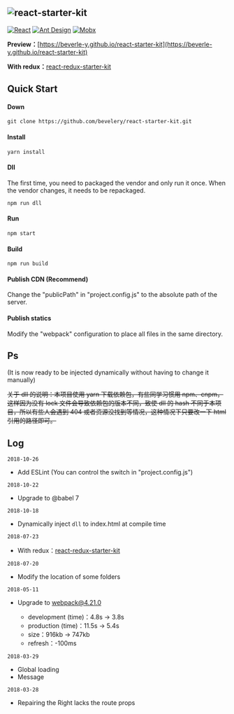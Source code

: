 ![react-starter-kit](./logo.png)
---------------------------------------------------------------
[![React](https://img.shields.io/badge/react-^16.2.0-brightgreen.svg?style=flat-square)](https://github.com/facebook/react)
[![Ant Design](https://img.shields.io/badge/ant--design-^3.8.0-yellowgreen.svg?style=flat-square)](https://github.com/ant-design/ant-design)
[![Mobx](https://img.shields.io/badge/mobx-^4.5.1-orange.svg?style=flat-square)](https://github.com/mobxjs/mobx)

**Preview：**[https://beverle-y.github.io/react-starter-kit](https://beverle-y.github.io/react-starter-kit)

**With redux：**[react-redux-starter-kit](https://github.com/beverle-y/react-redux-starter-kit)
## Quick Start
#### Down
~~~
git clone https://github.com/bevelery/react-starter-kit.git
~~~

#### Install
~~~
yarn install
~~~

#### Dll
The first time, you need to packaged the vendor and only run it once. When the vendor changes, it needs to be repackaged.
~~~
npm run dll
~~~

#### Run
~~~
npm start
~~~

#### Build
~~~
npm run build
~~~

#### Publish CDN (Recommend)

Change the "publicPath" in "project.config.js" to the absolute path of the server.

#### Publish statics

Modify the "webpack" configuration to place all files in the same directory.

## Ps
(It is now ready to be injected dynamically without having to change it manually)

~~关于 dll 的说明：本项目使用 yarn 下载依赖包，有些同学习惯用 npm、cnpm，这样因为没有 lock 文件会导致依赖包的版本不同，致使 dll 的 hash 不同于本项目，所以有些人会遇到 404 或者资源没找到等情况，这种情况下只要改一下 html 引用的路径即可。~~

## Log
`2018-10-26`
-   Add ESLint (You can control the switch in "project.config.js")

`2018-10-22`
-   Upgrade to @babel 7

`2018-10-18`
-   Dynamically inject `dll` to index.html at compile time

`2018-07-23`
-   With redux：[react-redux-starter-kit](https://github.com/beverle-y/react-redux-starter-kit)

`2018-07-20`
-   Modify the location of some folders

`2018-05-11`
-   Upgrade to webpack@4.21.0

    -   development (time)：4.8s -> 3.8s
    -   production (time)：11.5s -> 5.4s
    -   size：916kb -> 747kb
    -   refresh：-100ms

`2018-03-29`
-   Global loading
-   Message

`2018-03-28`
-   Repairing the Right lacks the route props


